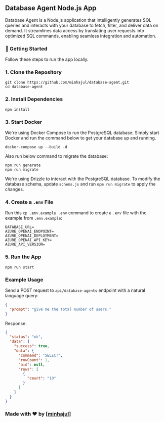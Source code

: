 ## Database Agent Node.js App

Database Agent is a Node.js application that intelligently generates SQL queries and interacts with your database to fetch, filter, and deliver data on demand. It streamlines data access by translating user requests into optimized SQL commands, enabling seamless integration and automation.

### 🚀 Getting Started

Follow these steps to run the app locally.

### 1. Clone the Repository

```
git clone https://github.com/minhajul/database-agent.git
cd database-agent
```

### 2. Install Dependencies
```npm install```

### 3. Start Docker

We're using Docker Compose to run the PostgreSQL database. Simply start Docker and run the command below to get your database up and running.

```docker-compose up --build -d```

Also run below command to migrate the database:

```
npm run generate
npm run migrate
```

We're using Drizzle to interact with the PostgreSQL database. To modify the database schema, update ```schema.js``` and run ```npm run migrate``` to apply the changes.

### 4. Create a ```.env``` File

Run this ```cp .env.example .env``` command to create a ```.env``` file with the example from ```.env.example```:

```
DATABASE_URL=
AZURE_OPENAI_ENDPOINT=
AZURE_OPENAI_DEPLOYMENT=
AZURE_OPENAI_API_KEY=
AZURE_API_VERSION=
```

### 5. Run the App

```npm run start```

### Example Usage

Send a POST request to ```api/database-agents``` endpoint with a natural language query:

```json
{
  "prompt": "give me the total number of users."
}
```

Response:

```json
{
  "status": "ok",
  "data": {
    "success": true,
    "data": {
      "command": "SELECT",
      "rowCount": 1,
      "oid": null,
      "rows": [
        {
          "count": "10"
        }
      ]
    }
  }
}
```

### Made with ❤️ by [[minhajul](https://github.com/minhajul)]
